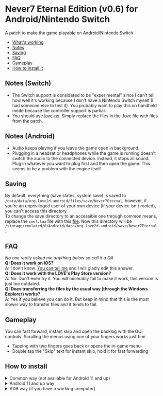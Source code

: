 # Never7 Eternal Edition (v0.6) for Android/Nintendo Switch
A patch to make the game playable on Android/Nintendo Switch
* [What's working](#whats-working)
* [Notes](#notes)
* [Saving](#saving)
* [FAQ](#faq)
* [Gameplay](#gameplay)
* [How to install it](#how-to-install)
## Notes (Switch)
* The Switch support is considered to be "experimental" since I can't tell how well it's working because I don't have a Nintendo Switch myself (I had someone else to test it). You probably want to play this on handheld mode because the controller support is partial.
* You should use [love-nx](https://github.com/retronx-team/love-nx). Simply replace the files in the .love file with files from the patch.
## Notes (Android)
* Audio keeps playing if you leave the game open in background.
* Plugging in a headset or headphones while the game is running doesn't switch the audio to the connected device. Instead, it stops all sound. Plug in whatever you want to plug first and then open the game. This seems to be a problem with the engine itself.
## Saving
By default, everything (save states, system save) is saved to `/data/data/org.love2d.android/files/save/Never7Eternal`, however, if you're an unprivileged user of your own device (if your device isn't rooted), you can't access this directory.  
To change the save directory to an accessible one through common means, replace the `conf.lua` file with this [file](https://files.catbox.moe/eos49l.lua). Now this directory will be `/storage/emulated/0/Android/data/org.love2d.android/save/Never7Eternal`.
## FAQ
*No one really asked me anything below so call it a QA*  
**Q: Does it work on iOS?**  
A: I don't know. [You can tell me](https://www.reddit.com/message/compose/?to=komachitsugumi) and I will gladly edit this answer.  
**Q: Does it work with the LÖVE's Play Store version?**  
A: No. Don't even try it. You will miserably fail to make it work, this version is just too outdated.  
**Q: Does transferring the files by the usual way (through the Windows Explorer) works?**  
A: Yes if you believe you can do it. But keep in mind that this is the most slower way to transfer files and it tends to fail.
## Gameplay
You can fast forward, instant skip and open the backlog with the GUI controls. Scrolling the menus using one of your fingers works just fine. 
* Tapping with two fingers goes back or opens the in-game menu
* Double tap the "Skip" text for instant skip, hold it for fast forwarding
## How to install
<details markdown="1">

<summary markdown="span">Common way (not avaliable for Android 11 and up)</summary>

**BE SURE TO HAVE AT LEAST 8 GIGS OF FREE SPACE IN YOUR DEVICE. (THAT'S PROBABLY THE DOUBLE OF THE GAME'S SIZE)**

1. Download the VN if you haven't already, it's free (KID is defunct and MAGES doesn't care bruh) and you can get it [here](https://www.mediafire.com/file/nshjldhr3zzm760/n7e.love/file).
2. [Download a proper file manager](https://github.com/zhanghai/MaterialFiles/releases/latest), we will need it to transfer the game files to the right directory.  
3. Download the [LÖVE engine's APK](https://github.com/love2d/love/releases/download/11.4/love-11.4-android.apk)
4. Install everything you downloaded (I'm talking about the APKs, not the VN)
5. Open the engine app at least one time.
6. Extract the game's .love file to `(Internal storage)/Android/data/org.love2d.android/files/games/lovegame` using the file manager you downloaded. (You can extract it through the `Open with...` option when you long press the file and click the three dots on the top right corner. Rename the file to `n7e.zip` if you can't find the option.)
7. Download the pre-patched game files [here](https://github.com/Nightdavisao/N7EternalMobile/releases/latest) and extract it to the same folder you extracted the game's .love file. Overwrite everything when asked.
8. Now you're ready to play by launching the game's engine app.
</details>
<details markdown="1">

<summary markdown="span">Android 11 and up way</summary>

**BE SURE TO HAVE AT LEAST 8 GIGS OF FREE SPACE IN YOUR DEVICE. (THAT'S PROBABLY THE DOUBLE OF THE GAME'S SIZE)**

1. Download the VN if you haven't already, it's free (KID is defunct and MAGES doesn't care bruh) and you can get it [here](https://www.mediafire.com/file/nshjldhr3zzm760/n7e.love/file).
2. Download the [LÖVE engine's APK](https://github.com/love2d/love/releases/download/11.4/love-11.4-android.apk)
3. Install everything you downloaded. (I'm talking about the APKs, not the VN)
4. Extract the game's .love file to somewhere in your device with a file manager or an archive manager. (You can extract it through the `Open with...` option when you long press the file and click the three dots on the top right corner. Rename the file to `n7e.zip` if you can't find the option.)
5. Download the pre-patched game files [here](https://github.com/Nightdavisao/N7EternalMobile/releases/latest)
6. Extract the patch to the same folder you extracted the game's .love file. Overwrite everything when asked.
7. Open the engine app at least one time.
8. Transfer the files using your native file manager to `/sdcard/Android/data/org.love2d.android/files/games/lovegame` (Your native file manager is the one that comes with your device, probably it is called "Files" or "My Files")
9. Now you're ready to play by launching the game's engine app.

</details>
<details markdown="1">

<summary markdown="span">ADB way (if you have a working computer)</summary>

1. Ensure your device has at least 5 GB of free space.
2. Download the game from [here](https://www.mediafire.com/file/nshjldhr3zzm760/n7e.love/file).
3. Download the [SDK platform-tools](https://developer.android.com/studio/releases/platform-tools) for transferring the game.
4. Download and install the LÖVE engine's APK from [here](https://github.com/love2d/love/releases/download/11.4/love-11.4-android.apk).
5. On your computer, create a folder named `games`, and inside it, create another folder called `lovegame`.
6. Extract the game's .love file to the `lovegame` folder using an extraction tool like WinRAR or 7zip. Ensure that all the extracted files are within this folder.
7. Download the pre-patched game files from [here](https://github.com/Nightdavisao/N7EternalMobile/releases/latest).
8. Extract the downloaded files and overwrite the existing files in the `lovegame` folder.
9. Extract the downloaded SDK platform-tools to a location on your computer.
10. Connect your device to your computer using a USB cable.
11. Enable USB debugging on your device. You can find instructions [here](https://developer.android.com/studio/debug/dev-options).
12. Open a command prompt (cmd) on your computer by pressing Windows+R, typing `cmd`, and pressing Enter.
13. In the command prompt, navigate to the location of the extracted platform-tools folder by using the `cd` command.
14. Type `adb.exe devices` in the command prompt and press Enter to verify that your device is listed.
15. Open the engine app at least one time.
16. If your device is listed, type the following command: `adb.exe push (location path to the 'games' folder) /sdcard/Android/data/org.love2d.android/files/`. Replace `(location path to the 'games' folder)` with the actual path to the `games` folder on your computer.
17. Press Enter and wait for the transfer to complete.
18. Launch the LÖVE engine app on your Android device to open and play the game.

</details>